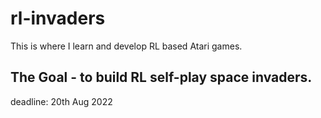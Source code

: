 # rl-invaders
This is where I learn and develop RL based Atari games. 

## The Goal - to build RL self-play space invaders.
deadline: 20th Aug 2022
